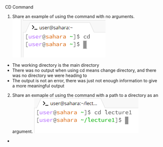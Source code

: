 CD Command
1. Share an example of using the command with no arguments.
![cd1](image1.png)
- The working directory is the main directory
- There was no output when using cd means change directory, and there was no directory we were heading to
- The output is not an error, there was just not enough information to give a more meaningful output
2. Share an exmaple of using the command with a path to a directory as an argument.
![cd1](image2.png)
-


